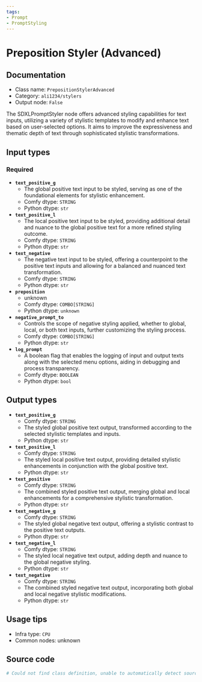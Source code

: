 ```yaml
---
tags:
- Prompt
- PromptStyling
---
```


# Preposition Styler (Advanced)
## Documentation
- Class name: `PrepositionStylerAdvanced`
- Category: `ali1234/stylers`
- Output node: `False`

The SDXLPromptStyler node offers advanced styling capabilities for text inputs, utilizing a variety of stylistic templates to modify and enhance text based on user-selected options. It aims to improve the expressiveness and thematic depth of text through sophisticated stylistic transformations.
## Input types
### Required
- **`text_positive_g`**
    - The global positive text input to be styled, serving as one of the foundational elements for stylistic enhancement.
    - Comfy dtype: `STRING`
    - Python dtype: `str`
- **`text_positive_l`**
    - The local positive text input to be styled, providing additional detail and nuance to the global positive text for a more refined styling outcome.
    - Comfy dtype: `STRING`
    - Python dtype: `str`
- **`text_negative`**
    - The negative text input to be styled, offering a counterpoint to the positive text inputs and allowing for a balanced and nuanced text transformation.
    - Comfy dtype: `STRING`
    - Python dtype: `str`
- **`preposition`**
    - unknown
    - Comfy dtype: `COMBO[STRING]`
    - Python dtype: `unknown`
- **`negative_prompt_to`**
    - Controls the scope of negative styling applied, whether to global, local, or both text inputs, further customizing the styling process.
    - Comfy dtype: `COMBO[STRING]`
    - Python dtype: `str`
- **`log_prompt`**
    - A boolean flag that enables the logging of input and output texts along with the selected menu options, aiding in debugging and process transparency.
    - Comfy dtype: `BOOLEAN`
    - Python dtype: `bool`
## Output types
- **`text_positive_g`**
    - Comfy dtype: `STRING`
    - The styled global positive text output, transformed according to the selected stylistic templates and inputs.
    - Python dtype: `str`
- **`text_positive_l`**
    - Comfy dtype: `STRING`
    - The styled local positive text output, providing detailed stylistic enhancements in conjunction with the global positive text.
    - Python dtype: `str`
- **`text_positive`**
    - Comfy dtype: `STRING`
    - The combined styled positive text output, merging global and local enhancements for a comprehensive stylistic transformation.
    - Python dtype: `str`
- **`text_negative_g`**
    - Comfy dtype: `STRING`
    - The styled global negative text output, offering a stylistic contrast to the positive text outputs.
    - Python dtype: `str`
- **`text_negative_l`**
    - Comfy dtype: `STRING`
    - The styled local negative text output, adding depth and nuance to the global negative styling.
    - Python dtype: `str`
- **`text_negative`**
    - Comfy dtype: `STRING`
    - The combined styled negative text output, incorporating both global and local negative stylistic modifications.
    - Python dtype: `str`
## Usage tips
- Infra type: `CPU`
- Common nodes: unknown


## Source code
```python
# Could not find class definition, unable to automatically detect source code
```

